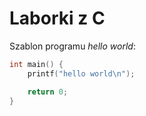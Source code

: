 # Laborki z C

Szablon programu *hello world*:

```c
int main() {
    printf("hello world\n");

    return 0;
}

```
